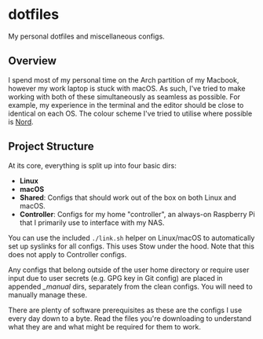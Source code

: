 # dotfiles

My personal dotfiles and miscellaneous configs.

## Overview

I spend most of my personal time on the Arch partition of my Macbook, however my work laptop is stuck with macOS. As such, I've tried to make working with both of these simultaneously as seamless as possible. For example, my experience in the terminal and the editor should be close to identical on each OS. The colour scheme I've tried to utilise where possible is [Nord](https://www.nordtheme.com).

## Project Structure

At its core, everything is split up into four basic dirs:

- **Linux**
- **macOS**
- **Shared**: Configs that should work out of the box on both Linux and macOS.
- **Controller**: Configs for my home "controller", an always-on Raspberry Pi that I primarily use to interface with my NAS.

You can use the included `./link.sh` helper on Linux/macOS to automatically set up syslinks for all configs. This uses Stow under the hood. Note that this does not apply to Controller configs.

Any configs that belong outside of the user home directory or require user input due to user secrets (e.g. GPG key in Git config) are placed in appended *_manual* dirs, separately from the clean configs. You will need to manually manage these.

There are plenty of software prerequisites as these are the configs I use every day down to a byte. Read the files you're downloading to understand what they are and what might be required for them to work.

